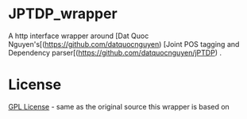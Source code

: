 # JPTDP_wrapper
A http interface wrapper around [Dat Quoc Nguyen's[(https://github.com/datquocnguyen)  [Joint POS tagging and Dependency parser[(https://github.com/datquocnguyen/jPTDP) . 



# License

[GPL License](https://github.com/datquocnguyen/jPTDP/blob/master/License.txt)  - same as the original source this wrapper is based on
